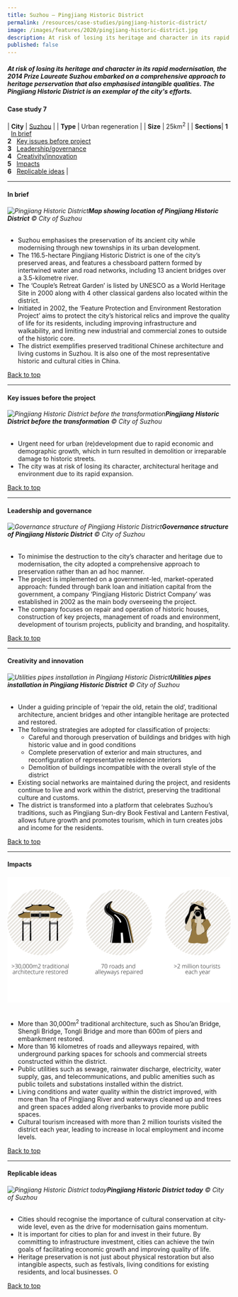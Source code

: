 ```yaml
---
title: Suzhou – Pingjiang Historic District
permalink: /resources/case-studies/pingjiang-historic-district/
image: /images/features/2020/pingjiang-historic-district.jpg
description: At risk of losing its heritage and character in its rapid modernisation, the 2014 Prize Laureate Suzhou embarked on a comprehensive approach to heritage perservation that also emphasised intangible qualities. The Pingjiang Historic District is an exemplar of the city's efforts.
published: false
---
```


##### At risk of losing its heritage and character in its rapid modernisation, the 2014 Prize Laureate Suzhou embarked on a comprehensive approach to heritage perservation that also emphasised intangible qualities. The Pingjiang Historic District is an exemplar of the city's efforts. 

#### **Case study 7**

| **City** | [Suzhou](/suzhou/) |
| **Type** | Urban regeneration |
| **Size** | 25km<sup>2</sup> |
| **Sections**| **1** &nbsp; [In brief](#in-brief) <br> **2** &nbsp; [Key issues before project](#key-issues-before-the-project) <br> **3** &nbsp; [Leadership/governance](#leadership-and-governance) <br> **4** &nbsp; [Creativity/innovation](#creativity-and-innovation) <br> **5** &nbsp; [Impacts](#impacts) <br> **6** &nbsp; [Replicable ideas](#replicable-ideas) |

---

#### **In brief**

###### ![Pingjiang Historic District](/images/features/2020/pingjiang-map.jpg/)**Map showing location of Pingjiang Historic District** © City of Suzhou

- Suzhou emphasises the preservation of its ancient city while modernising through new townships in its urban development.
- The 116.5-hectare Pingjiang Historic District is one of the city’s preserved areas, and features a chessboard pattern formed by intertwined water and road networks, including 13 ancient bridges over a 3.5-kilometre river. 
- The ‘Couple’s Retreat Garden’ is listed by UNESCO as a World Heritage Site in 2000 along with 4 other classical gardens also located within the district.
- Initiated in 2002, the ‘Feature Protection and Environment Restoration Project’ aims to protect the city’s historical relics and improve the quality of life for its residents, including improving infrastructure and walkability, and limiting new industrial and commercial zones to outside of the historic core.  
- The district exemplifies preserved traditional Chinese architecture and living customs in Suzhou. It is also one of the most representative historic and cultural cities in China.

[Back to top](#case-study-7)

---

#### **Key issues before the project**

###### ![Pingjiang Historic District before the transformation](/images/features/2020/pingjiang-before.jpg/)**Pingjiang Historic District before the transformation** © City of Suzhou

- Urgent need for urban (re)development due to rapid economic and demographic growth, which in turn resulted in demolition or irreparable damage to historic streets. 
- The city was at risk of losing its character, architectural heritage and environment due to its rapid expansion. 

[Back to top](#case-study-7)

---

#### **Leadership and governance**

###### ![Governance structure of Pingjiang Historic District](/images/features/2020/pingjiang-chart.jpg/)**Governance structure of Pingjiang Historic District** © City of Suzhou

- To minimise the destruction to the city’s character and heritage due to modernisation, the city adopted a comprehensive approach to preservation rather than an ad hoc manner. 
- The project is implemented on a government-led, market-operated approach: funded through bank loan and initiation capital from the government, a company ‘Pingjiang Historic District Company’ was established in 2002 as the main body overseeing the project. 
- The company focuses on repair and operation of historic houses, construction of key projects, management of roads and environment, development of tourism projects, publicity and branding, and hospitality. 

[Back to top](#case-study-7)

---

#### **Creativity and innovation**

###### ![Utilities pipes installation in Pingjiang Historic District](/images/features/2020/pipe-installation.jpg/)**Utilities pipes installation in Pingjiang Historic District** © City of Suzhou

- Under a guiding principle of ‘repair the old, retain the old’, traditional architecture, ancient bridges and other intangible heritage are protected and restored. 
- The following strategies are adopted for classification of projects: 
  - Careful and thorough preservation of buildings and bridges with high historic value and in good conditions
  - Complete preservation of exterior and main structures, and reconfiguration of representative residence interiors 
  - Demolition of buildings incompatible with the overall style of the district
- Existing social networks are maintained during the project, and residents continue to live and work within the district, preserving the traditional culture and customs. 
- The district is transformed into a platform that celebrates Suzhou’s traditions, such as Pingjiang Sun-dry Book Festival and Lantern Festival, allows future growth and promotes tourism, which in turn creates jobs and income for the residents. 

[Back to top](#case-study-7)

---

#### **Impacts**

###### ![Impacts](/images/features/2020/impacts-suzhou2.png/)

- More than 30,000m<sup>2</sup> traditional architecture, such as Shou’an Bridge, Shengli Bridge, Tongli Bridge and more than 600m of piers and embankment restored.
- More than 16 kilometres of roads and alleyways repaired, with underground parking spaces for schools and commercial streets constructed within the district.
- Public utilities such as sewage, rainwater discharge, electricity, water supply, gas, and telecommunications, and public amenities such as public toilets and substations installed within the district. 
- Living conditions and water quality within the district improved, with more than 1ha of Pingjiang River and waterways cleaned up and trees and green spaces added along riverbanks to provide more public spaces. 
- Cultural tourism increased with more than 2 million tourists visited the district each year, leading to increase in local employment and income levels. 

[Back to top](#case-study-7)

---

#### **Replicable ideas**

###### ![Pingjiang Historic District today](/images/features/2020/balancing-old-new.jpg/)**Pingjiang Historic District today** © City of Suzhou

- Cities should recognise the importance of cultural conservation at city-wide level, even as the drive for modernisation gains momentum.
- It is important for cities to plan for and invest in their future. By committing to infrastructure investment, cities can achieve the twin goals of facilitating economic growth and improving quality of life. 
- Heritage preservation is not just about physical restoration but also intangible aspects, such as festivals, living conditions for existing residents, and local businesses. **<font color="#967942">O</font>**

[Back to top](#case-study-7)
